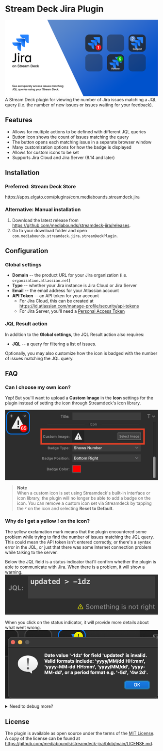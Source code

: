 # Stream Deck Jira Plugin
![Jira on Stream Deck](src/previews/1-preview.png)
A Stream Deck plugin for viewing the number of Jira issues matching a JQL query (i.e. the number of new issues or issues waiting for your feedback).

## Features
* Allows for multiple actions to be defined with different JQL queries
* Button icon shows the count of issues matching the query
* The button opens each matching issue in a separate browser window
* Many customization options for how the badge is displayed
* Allows for custom icons to be set
* Supports Jira Cloud and Jira Server (8.14 and later)

## Installation
### Preferred: Stream Deck Store
https://apps.elgato.com/plugins/com.mediabounds.streamdeck.jira

### Alternative: Manual installation
1. Download the latest release from <https://github.com/mediabounds/streamdeck-jira/releases>.
2. Go to your download folder and open `com.mediabounds.streamdeck.jira.streamDeckPlugin`.

## Configuration
### Global settings
* **Domain** -- the product URL for your Jira organization (i.e. `organization.atlassian.net`)
* **Type** -- whether your Jira instance is Jira Cloud or Jira Server
* **Email** -- the email address for your Atlassian account
* **API Token** -- an API token for your account
  * For Jira Cloud, this can be created at <https://id.atlassian.com/manage-profile/security/api-tokens>
  * For Jira Server, you'll need a [Personal Access Token](https://confluence.atlassian.com/enterprise/using-personal-access-tokens-1026032365.html)

### JQL Result action
In addition to the **Global settings**, the JQL Result action also requires:
* **JQL** -- a query for filtering a list of issues.

Optionally, you may also customize how the icon is badged with the number of issues matching the JQL query.

## FAQ
### Can I choose my own icon?
Yep! But you'll want to upload a **Custom Image** in the **Icon** settings for the plugin instead of setting the icon through Streamdeck's icon library.

![Setting a Custom Icon](docs/custom-image.png)

> **Note**  
> When a custom icon is set using Streamdeck's built-in interface or icon library, the plugin will no longer be able to add a badge on the icon. You can remove a custom icon set via Streamdeck by tapping the ˅ on the icon and selecting **Reset to Default**.

### Why do I get a yellow ! on the icon?
The yellow exclamation mark means that the plugin encountered some problem while trying to find the number of issues matching the JQL query. This could mean the API token isn't entered correctly, or there's a syntax error in the JQL, or just that there was some Internet connection problem while talking to the server.

Below the JQL field is a status indicator that'll confirm whether the plugin is able to communicate with Jira. When there is a problem, it will show a warning.
![Status indicator](docs/problem.png)

When you click on the status indicator, it will provide more details about what went wrong.
![Problem message](docs/problem-message.png)

<details>
<summary>Need to debug more?</summary>
If you're sure all the configuration is correct but the connection is still not successful, you can alternate click (i.e. right-clicking) on the status message to get a more in-depth view at the response.

![Debugging a problem](docs/problem-debug.png)
</details>

## License
The plugin is available as open source under the terms of the
[MIT License](https://opensource.org/licenses/MIT). A copy of the license can be
found at <https://github.com/mediabounds/streamdeck-jira/blob/main/LICENSE.md>.
